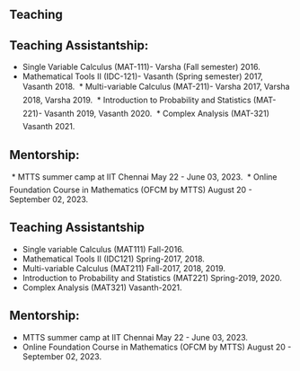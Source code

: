 
## Teaching

## Teaching Assistantship:
  * Single Variable Calculus (MAT-111)- Varsha (Fall semester) 2016.
  * Mathematical Tools II (IDC-121)- Vasanth (Spring semester) 2017, Vasanth 2018.
  * Multi-variable Calculus (MAT-211)- Varsha 2017, Varsha 2018, Varsha 2019.
  * Introduction to Probability and Statistics (MAT-221)- Vasanth 2019, Vasanth 2020.
  * Complex Analysis (MAT-321) Vasanth 2021.


## Mentorship:
  * MTTS summer camp at IIT Chennai May 22 - June 03, 2023.
  * Online Foundation Course in Mathematics (OFCM by MTTS) August 20 - September 02, 2023.

## Teaching Assistantship
* Single variable Calculus (MAT111) Fall-2016.
* Mathematical Tools II (IDC121) Spring-2017, 2018.
* Multi-variable Calculus (MAT211) Fall-2017, 2018, 2019.
* Introduction to Probability and Statistics (MAT221) Spring-2019, 2020.
* Complex Analysis (MAT321) Vasanth-2021.


## Mentorship:
* MTTS summer camp at IIT Chennai May 22 - June 03, 2023.
* Online Foundation Course in Mathematics (OFCM by MTTS) August 20 - September 02, 2023.

